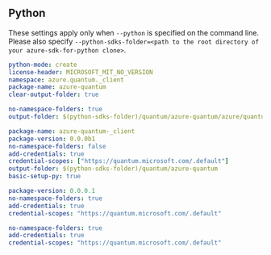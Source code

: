 ## Python

These settings apply only when `--python` is specified on the command line.
Please also specify `--python-sdks-folder=<path to the root directory of your azure-sdk-for-python clone>`.

``` yaml $(python)
python-mode: create
license-header: MICROSOFT_MIT_NO_VERSION
namespace: azure.quantum._client
package-name: azure-quantum
clear-output-folder: true
```

```yaml $(python) && $(python-mode) == 'update'
no-namespace-folders: true
output-folder: $(python-sdks-folder)/quantum/azure-quantum/azure/quantum/_client
```

```yaml $(python) && $(python-mode) == 'create'
package-name: azure-quantum-_client
package-version: 0.0.0b1
no-namespace-folders: false
add-credentials: true
credential-scopes: ["https://quantum.microsoft.com/.default"]
output-folder: $(python-sdks-folder)/quantum/azure-quantum
basic-setup-py: true
```

```yaml $(python) && $(python-mode) == 'cli'
package-version: 0.0.0.1
no-namespace-folders: true
add-credentials: true
credential-scopes: "https://quantum.microsoft.com/.default"
```

```yaml $(python) && $(python-mode) == 'pythonSdk'
no-namespace-folders: true
add-credentials: true
credential-scopes: "https://quantum.microsoft.com/.default"
```
